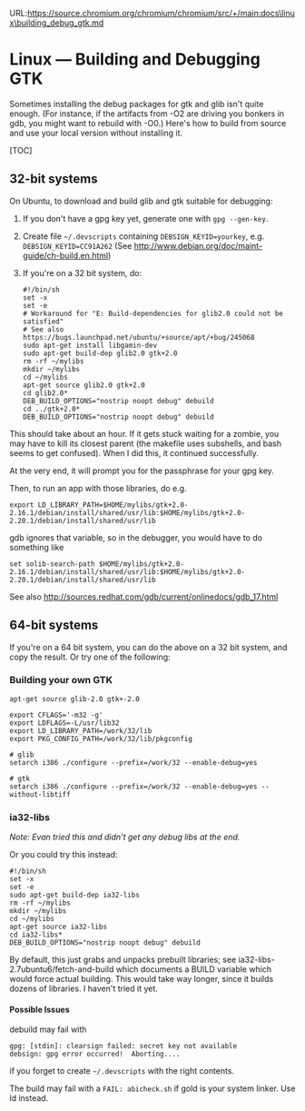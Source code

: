 URL:https://source.chromium.org/chromium/chromium/src/+/main:docs\linux\building_debug_gtk.md
# Linux — Building and Debugging GTK

Sometimes installing the debug packages for gtk and glib isn't quite enough.
(For instance, if the artifacts from -O2 are driving you bonkers in gdb, you
might want to rebuild with -O0.)
Here's how to build from source and use your local version without installing
it.

[TOC]

## 32-bit systems

On Ubuntu, to download and build glib and gtk suitable for debugging:

1.  If you don't have a gpg key yet, generate one with `gpg --gen-key`.
2.  Create file `~/.devscripts` containing `DEBSIGN_KEYID=yourkey`, e.g.
    `DEBSIGN_KEYID=CC91A262` (See
    http://www.debian.org/doc/maint-guide/ch-build.en.html)
3.  If you're on a 32 bit system, do:

    ```shell
    #!/bin/sh
    set -x
    set -e
    # Workaround for "E: Build-dependencies for glib2.0 could not be satisfied"
    # See also https://bugs.launchpad.net/ubuntu/+source/apt/+bug/245068
    sudo apt-get install libgamin-dev
    sudo apt-get build-dep glib2.0 gtk+2.0
    rm -rf ~/mylibs
    mkdir ~/mylibs
    cd ~/mylibs
    apt-get source glib2.0 gtk+2.0
    cd glib2.0*
    DEB_BUILD_OPTIONS="nostrip noopt debug" debuild
    cd ../gtk+2.0*
    DEB_BUILD_OPTIONS="nostrip noopt debug" debuild
    ```

This should take about an hour. If it gets stuck waiting for a zombie,
you may have to kill its closest parent (the makefile uses subshells,
and bash seems to get confused). When I did this, it continued successfully.

At the very end, it will prompt you for the passphrase for your gpg key.

Then, to run an app with those libraries, do e.g.

    export LD_LIBRARY_PATH=$HOME/mylibs/gtk+2.0-2.16.1/debian/install/shared/usr/lib:$HOME/mylibs/gtk+2.0-2.20.1/debian/install/shared/usr/lib

gdb ignores that variable, so in the debugger, you would have to do something like

    set solib-search-path $HOME/mylibs/gtk+2.0-2.16.1/debian/install/shared/usr/lib:$HOME/mylibs/gtk+2.0-2.20.1/debian/install/shared/usr/lib

See also http://sources.redhat.com/gdb/current/onlinedocs/gdb_17.html

## 64-bit systems

If you're on a 64 bit system, you can do the above on a 32
bit system, and copy the result.  Or try one of the following:

### Building your own GTK

```shell
apt-get source glib-2.0 gtk+-2.0

export CFLAGS='-m32 -g'
export LDFLAGS=-L/usr/lib32
export LD_LIBRARY_PATH=/work/32/lib
export PKG_CONFIG_PATH=/work/32/lib/pkgconfig

# glib
setarch i386 ./configure --prefix=/work/32 --enable-debug=yes

# gtk
setarch i386 ./configure --prefix=/work/32 --enable-debug=yes --without-libtiff
```

### ia32-libs

_Note: Evan tried this and didn't get any debug libs at the end._

Or you could try this instead:

```
#!/bin/sh
set -x
set -e
sudo apt-get build-dep ia32-libs
rm -rf ~/mylibs
mkdir ~/mylibs
cd ~/mylibs
apt-get source ia32-libs
cd ia32-libs*
DEB_BUILD_OPTIONS="nostrip noopt debug" debuild
```

By default, this just grabs and unpacks prebuilt libraries; see
ia32-libs-2.7ubuntu6/fetch-and-build which documents a BUILD variable which
would force actual building. This would take way longer, since it builds dozens
of libraries. I haven't tried it yet.

#### Possible Issues

debuild may fail with

```
gpg: [stdin]: clearsign failed: secret key not available
debsign: gpg error occurred!  Aborting....
```

if you forget to create `~/.devscripts` with the right contents.

The build may fail with a `FAIL: abicheck.sh` if gold is your system linker. Use
ld instead.
